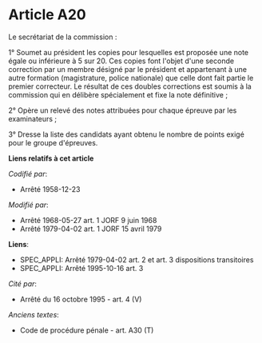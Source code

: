 # Article A20

Le secrétariat de la commission :

1° Soumet au président les copies pour lesquelles est proposée une note égale ou inférieure à 5 sur 20. Ces copies font
l'objet d'une seconde correction par un membre désigné par le président et appartenant à une autre formation (magistrature,
police nationale) que celle dont fait partie le premier correcteur. Le résultat de ces doubles corrections est soumis à la
commission qui en délibère spécialement et fixe la note définitive ;

2° Opère un relevé des notes attribuées pour chaque épreuve par les examinateurs ; 

3° Dresse la liste des candidats ayant obtenu le nombre de points exigé pour le groupe d'épreuves.

**Liens relatifs à cet article**

_Codifié par_:

  - Arrêté 1958-12-23

_Modifié par_:

  - Arrêté 1968-05-27 art. 1 JORF 9 juin 1968
  - Arrêté 1979-04-02 art. 1 JORF 15 avril 1979

**Liens**:

  - SPEC_APPLI: Arrêté 1979-04-02 art. 2 et art. 3 dispositions transitoires
  - SPEC_APPLI: Arrêté 1995-10-16 art. 3

_Cité par_:

  - Arrêté du 16 octobre 1995 - art. 4 (V)

_Anciens textes_:

  - Code de procédure pénale - art. A30 (T)

